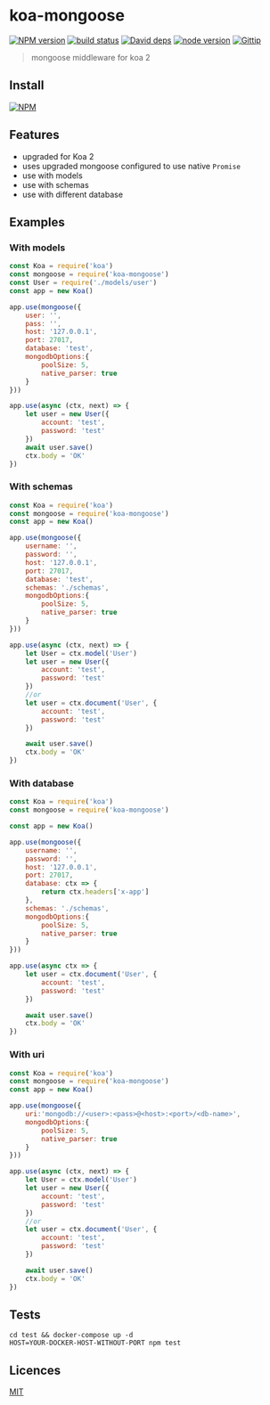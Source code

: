 # koa-mongoose

[![NPM version][npm-image]][npm-url]
[![build status][travis-image]][travis-url]
[![David deps][david-image]][david-url]
[![node version][node-image]][node-url]
[![Gittip][gittip-image]][gittip-url]

[npm-image]: https://img.shields.io/npm/v/koa-mongoose.svg?style=flat-square
[npm-url]: https://npmjs.org/package/koa-mongoose
[travis-image]: https://travis-ci.org/Jackong/koa-mongoose.svg?branch=master
[travis-url]: https://travis-ci.org/Jackong/koa-mongoose
[david-image]: https://img.shields.io/david/Jackong/koa-mongoose.svg?style=flat-square
[david-url]: https://david-dm.org/Jackong/koa-mongoose
[node-image]: https://img.shields.io/badge/node.js-%3E=_0.11-green.svg?style=flat-square
[node-url]: http://nodejs.org/download/
[gittip-image]: https://img.shields.io/gratipay/Jackong.svg
[gittip-url]: https://gratipay.com/~Jackong

> mongoose middleware for koa 2

## Install

[![NPM](https://nodei.co/npm/koa-mongoose.png?downloads=true)](https://nodei.co/npm/koa-mongoose/)

## Features
* upgraded for Koa 2
* uses upgraded mongoose configured to use native `Promise`
* use with models
* use with schemas
* use with different database


## Examples

### With models

```js
const Koa = require('koa')
const mongoose = require('koa-mongoose')
const User = require('./models/user')
const app = new Koa()

app.use(mongoose({
    user: '',
    pass: '',
    host: '127.0.0.1',
    port: 27017,
    database: 'test',
    mongodbOptions:{
        poolSize: 5,
        native_parser: true
    }
}))

app.use(async (ctx, next) => {
    let user = new User({
        account: 'test',
        password: 'test'
    })
    await user.save()
    ctx.body = 'OK'
})

```

### With schemas

```js
const Koa = require('koa')
const mongoose = require('koa-mongoose')
const app = new Koa()

app.use(mongoose({
    username: '',
    password: '',
    host: '127.0.0.1',
    port: 27017,
    database: 'test',
    schemas: './schemas',
    mongodbOptions:{
        poolSize: 5,
        native_parser: true
    }
}))

app.use(async (ctx, next) => {
    let User = ctx.model('User')
    let user = new User({
        account: 'test',
        password: 'test'
    })
    //or
    let user = ctx.document('User', {
        account: 'test',
        password: 'test'
    })

    await user.save()
    ctx.body = 'OK'
})
```

### With database
```js
const Koa = require('koa')
const mongoose = require('koa-mongoose')

const app = new Koa()

app.use(mongoose({
    username: '',
    password: '',
    host: '127.0.0.1',
    port: 27017,
    database: ctx => {
        return ctx.headers['x-app']
    },
    schemas: './schemas',
    mongodbOptions:{
        poolSize: 5,
        native_parser: true
    }
}))

app.use(async ctx => {
    let user = ctx.document('User', {
        account: 'test',
        password: 'test'
    })

    await user.save()
    ctx.body = 'OK'
})
```

### With uri

```js
const Koa = require('koa')
const mongoose = require('koa-mongoose')
const app = new Koa()

app.use(mongoose({
    uri:'mongodb://<user>:<pass>@<host>:<port>/<db-name>',
    mongodbOptions:{
        poolSize: 5,
        native_parser: true
    }
}))

app.use(async (ctx, next) => {
    let User = ctx.model('User')
    let user = new User({
        account: 'test',
        password: 'test'
    })
    //or
    let user = ctx.document('User', {
        account: 'test',
        password: 'test'
    })

    await user.save()
    ctx.body = 'OK'
})
```

## Tests
```shell
cd test && docker-compose up -d
HOST=YOUR-DOCKER-HOST-WITHOUT-PORT npm test
```

## Licences

[MIT](LICENSE)
